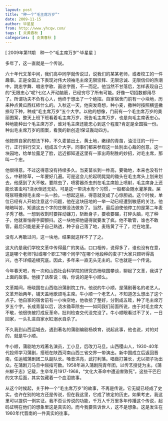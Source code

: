 ```yaml
---
layout: post
title: "种一个“毛主席万岁”"
date: 2009-11-15
author: 毕星星
from: http://www.yhcqw.com/
tags: [ 炎黄春秋 ]
categories: [ 炎黄春秋 ]
---
```



[ 2009年第11期　种一个“毛主席万岁”·毕星星 ]

多年了，这一直就是一个传说。


六十年代文革中间，我们高中同学就传说过，说我们的某某老师，或者校工的一件趣事。正是全国上下表现对伟大领袖毛主席无限崇拜、无限忠诚、无限信仰的热潮中，跳忠字舞、唱忠字歌、画忠字图，不一而足。他当然不甘落后，怎样表现自己的“无限忠心”呢?七亿人开动脑筋，已经穷尽了所有可能。好像一切招数都用尽了。所谓功夫不负有心人，他终于想出了一个绝招。自家宿舍门前有一小块地，历来种点黄瓜西红柿什么的。入秋这一天，他突发奇想，种小麦，撒种时按照横竖撇捺勾下种，种成“毛主席万岁”五个大字。以他的想像，门前有一个毛主席万岁的美丽图案，整天上班下班看着毛主席万岁，祝告毛主席万岁，也是向毛主席表忠心。种地能种出个毛主席万岁，谁对毛主席还能忠心到这个程度?肯定是全国独一份。种出毛主席万岁的图案，看我的新创造!保证轰动四方。


他按照自家的想法下种，不久麦苗出土，黄土地，嫩绿的青苗，油汪汪的一行一行，正行斜行交叉，组成五个大字。同事们都来参观这一处别出心裁的创意。这一块园地，给单位露足了脸，远近都知道这里有一家出奇制胜的妙招，对毛主席，那叫一个忠。


他很得意。不过这得意没有持续多久。当麦苗长到一柞高，要锄地，本来也没有什么，中耕除草，一年要好几遍。可是这会儿抡起明晃晃的锄头在毛主席头上划来划去，他感到了大不敬。要除虫了，喷雾器杀虫剂在毛主席脸上喷射，毛主席身上还能长害虫吗?浇水倒还无妨，可是这一带浇水有个习惯，一般都会随水灌茅粪。屎呀尿呀撒得毛主席一头一脸。一想起这些，得意就变成了心惊胆战。这个时候，单位已经有人开始注意这个问题，他在这块田地的一举一动已经遭到敏感的关注。他暗暗叫苦，知道这五个字的庄稼没法做务了。当然，最后迫使他停工的是第二年麦子秀了穗。一想到收割时要挥动镰刀，斩断身子，要收要碾，打碎头脑，吃了种子，他就害怕得手脚颤抖。这一块地把他逼得就要发了疯。他不敢管，谁也不敢管。最后只能是麦子自己熟透，种子自己落了地，麦秸黄了干了，烂在地里。

没有人再敢过问，这一块地，结果就这样不了了之。


这大约是我们学校文革中传得最广的笑话。口口相传，说得多了，谁也没有在意，这是哪个老师?拟或哪个职工?哪个同学?在哪个地段种的麦子?大家只顾听得高兴，也不详细追根究底。因此，多年来一直无头无主的。它也就是一个传说。

今年春天吧，有一次和山西社会科学院的研究员杨晓国攀谈，聊起了文革，我讲了上面的故事。他接了话茬说：嗨，你说的是牛小顺么。


文革期间，杨晓国在山西临汾蒲剧院工作。他说的牛小顺，是蒲剧著名的老艺人。文革开始两年，铺天盖地歌颂毛主席。牛小顺一个老艺人，不知道怎么想出了这个点子。他自家的宿舍前有一小块空地，他收拾了整好，分割成五畦，种了毛主席万岁五个字。长成青苗以后，浇水锄草除虫——如同我们前面所说，由于对毛主席大不敬，他很快被打成反革命，批判检查交代没完没了。牛小顺眼看过不了关，一日回家，一头扎进自家水缸溺水自杀了。

不久我到山西运城去，遇到著名的蒲剧编剧杨焕育，说起此事，他也说，对的对的，就是牛小顺。


牛小顺，蒲剧地方戏著名演员，工小旦，后改刀马旦。山西稷山人，1930-40年代投师学习蒲剧，搭班在陕西河南山西三省交界一带演出。新中国成立后返回晋南，任运城蒲剧团二队副队长。嗓音洪亮，武打利落。唱做打兼长，尤以把子功出众。在蒲剧刀马旦中屈指可数。1958年进入蒲剧院青年团，以传艺授徒为主。《蒲州梆子志》记载，生卒年月1917-1968，“文化大革命中遭迫害致死”。这些干巴巴的文字后面，其实包藏着一个血泪故事。


从这个时候起，关于种一个“毛主席万岁”的故事，不再是传说。它无疑已经成了史实。也许在别的地方还是传说，但在我这里，它成了铁定的历史。如果考史，我这里可以提供一例实证。我不否认传说的功能，千万人千万里多年传播这个传说，起码证明在他们的想象里这是真实的。而今我要告诉世人，这不是想象。这是发生在1960年代晋南的一件真实的往事。


